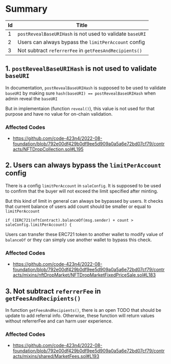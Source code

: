 # Summary

| Id | Title |
| -- | ----- |
| 1 | `postRevealBaseURIHash` is not used to validate `baseURI` |
| 2 | Users can always bypass the `limitPerAccount` config |
| 3 | Not subtract `referrerFee` in `getFeesAndRecipients()` |

## 1. `postRevealBaseURIHash` is not used to validate `baseURI`

In documentation, `postRevealBaseURIHash` is supposed to be used to validate `baseURI` by making sure `hash(baseURI) == postRevealBaseURIHash` when admin reveal the `baseURI`

But in implementaion (function `reveal()`), this value is not used for that purpose and have no value for on-chain validation.

### Affected Codes
- https://github.com/code-423n4/2022-08-foundation/blob/792e00df429b0df9ee5d909a0a5a6e72bd07cf79/contracts/NFTDropCollection.sol#L195

## 2. Users can always bypass the `limitPerAccount` config

There is a config `limitPerAccount` in `saleConfig`. It is supposed to be used to confirm that the buyer will not exceed the limit specified after minting. 

But this kind of limit in general can always be bypassed by users. It checks that current balance of users add count should be smaller or equal to `limitPerAccount`

```solidity
if (IERC721(nftContract).balanceOf(msg.sender) + count > saleConfig.limitPerAccount) {
```

Users can transfer these ERC721 token to another wallet to modify value of `balanceOf` or they can simply use another wallet to bypass this check.

### Affected Codes

- https://github.com/code-423n4/2022-08-foundation/blob/792e00df429b0df9ee5d909a0a5a6e72bd07cf79/contracts/mixins/nftDropMarket/NFTDropMarketFixedPriceSale.sol#L183

## 3. Not subtract `referrerFee` in `getFeesAndRecipients()`

In function `getFeesAndRecipients()`, there is an open TODO that should be update to add referral info. Otherwise, these function will return values without referrerFee and can harm user experience.

### Affected Codes
- https://github.com/code-423n4/2022-08-foundation/blob/792e00df429b0df9ee5d909a0a5a6e72bd07cf79/contracts/mixins/shared/MarketFees.sol#L193

